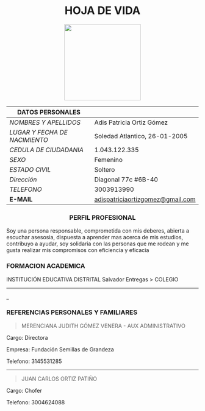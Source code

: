 <center>

#  HOJA DE VIDA

</center>

<center>
<img src="https://us.123rf.com/450wm/mrswilkins/mrswilkins1705/mrswilkins170500010/80934381-ilustraci%C3%B3n-de-imagen-de-perfil-mujer-vector.jpg?ver=6" width="200" height="200" />
</center> 

<center>

|DATOS PERSONALES ||
|----|----| 
|*NOMBRES Y APELLIDOS*|Adis Patricia Ortiz Gómez|
|*LUGAR Y FECHA DE NACIMIENTO*|Soledad Atlantico, 26-01-2005|
|*CEDULA DE CIUDADANIA*|1.043.122.335|
|*SEXO*|Femenino|
|*ESTADO CIVIL*|Soltero|
|*Dirección*|Diagonal 77c #6B-40|
|*TELEFONO*|3003913990|
|**E-MAIL**|adispatriciaortizgomez@gmail.com|

</center> 

<center> 

###  PERFIL PROFESIONAL

</center>


Soy una persona responsable, comprometida con mis deberes, abierta a escuchar  asesosia, dispuesta a aprender mas acerca de mis estudios, contribuyo a ayudar, soy solidaria con las personas que me rodean y me gusta realizar mis compromisos con eficiencia y eficacia 


 ### FORMACION ACADEMICA
 INSTITUCIÓN EDUCATIVA DISTRITAL Salvador Entregas > COLEGIO
 
 ---
 _

 ### REFERENCIAS PERSONALES Y FAMILIARES 

 >MERENCIANA JUDITH GÓMEZ VENERA - AUX ADMINISTRATIVO

 Cargo: Directora

 Empresa: Fundación Semillas de Grandeza

 Telefono: 3145531285

---

>JUAN CARLOS ORTIZ PATIÑO

 Cargo: Chofer

 Telefono: 3004624088